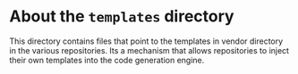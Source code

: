 # About the `templates` directory

This directory contains files that point to the templates in vendor directory in the
various repositories. Its a mechanism that allows repositories to inject their own
templates into the code generation engine.